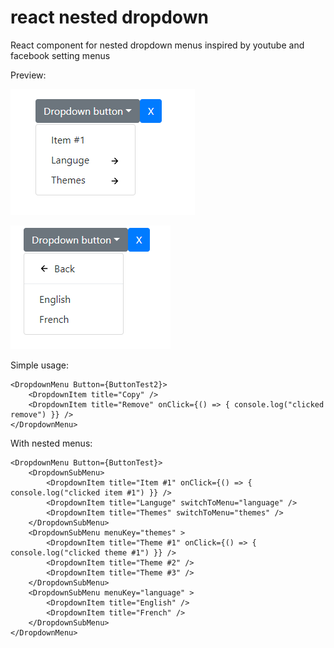 # react nested dropdown

React component for nested dropdown menus inspired by youtube and facebook setting menus

Preview:

![Alt text](github_images/step%201.png?raw=true "Title")

![Alt text](github_images/step%202.png?raw=true "Title")

Simple usage:

```
<DropdownMenu Button={ButtonTest2}>
    <DropdownItem title="Copy" />
    <DropdownItem title="Remove" onClick={() => { console.log("clicked remove") }} />
</DropdownMenu>
```

With nested menus:
```
<DropdownMenu Button={ButtonTest}>
    <DropdownSubMenu>
        <DropdownItem title="Item #1" onClick={() => { console.log("clicked item #1") }} />
        <DropdownItem title="Languge" switchToMenu="language" />
        <DropdownItem title="Themes" switchToMenu="themes" />
    </DropdownSubMenu>
    <DropdownSubMenu menuKey="themes" >
        <DropdownItem title="Theme #1" onClick={() => { console.log("clicked theme #1") }} />
        <DropdownItem title="Theme #2" />
        <DropdownItem title="Theme #3" />
    </DropdownSubMenu>
    <DropdownSubMenu menuKey="language" >
        <DropdownItem title="English" />
        <DropdownItem title="French" />
    </DropdownSubMenu>
</DropdownMenu>
```
